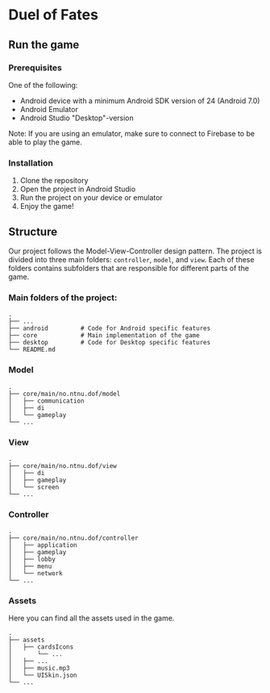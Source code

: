 # Duel of Fates

## Run the game
### Prerequisites
One of the following:
- Android device with a minimum Android SDK version of 24 (Android 7.0)
- Android Emulator
- Android Studio "Desktop"-version

Note: If you are using an emulator, make sure to connect to Firebase to be able to play the game.

### Installation
1. Clone the repository
2. Open the project in Android Studio
3. Run the project on your device or emulator
4. Enjoy the game!

## Structure
Our project follows the Model-View-Controller design pattern. The project is divided into three main folders: `controller`, `model`, and `view`. Each of these folders contains subfolders that are responsible for different parts of the game.

### Main folders of the project:

    .
    ├── ...
    ├── android         # Code for Android specific features
    ├── core            # Main implementation of the game
    ├── desktop         # Code for Desktop specific features
    └── README.md

### Model
    .
    ├── core/main/no.ntnu.dof/model
    │   ├── communication
    │   ├── di
    │   └── gameplay
    └── ...   

### View
    .
    ├── core/main/no.ntnu.dof/view
    │   ├── di
    │   ├── gameplay
    │   └── screen
    └── ...

### Controller
    .
    ├── core/main/no.ntnu.dof/controller
    │   ├── application
    │   ├── gameplay
    │   ├── lobby
    │   ├── menu
    │   └── network
    └── ...


### Assets
Here you can find all the assets used in the game.

    .
    ├── assets
    │   ├── cardsIcons
    │       └── ...
    │   ├── ...
    │   ├── music.mp3
    │   └── UISkin.json
    └── ...
